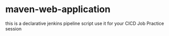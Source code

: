 # maven-web-application
this is a declarative jenkins pipeline script
use it for your CICD Job Practice session
